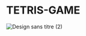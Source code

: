 # TETRIS-GAME
![Design sans titre (2)](https://github.com/AmineChafii/TETRIS-GAME/assets/126218968/577c50a8-e1c0-4f7c-8fdd-dc777e621c87)

